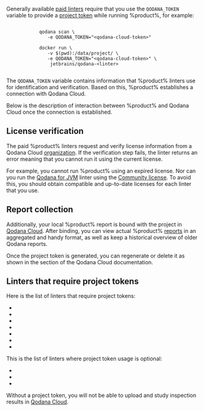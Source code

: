 [//]: # (title: Project tokens)

Generally available [paid linters](pricing.md#pricing-linters-licenses) require that you use the 
`QODANA_TOKEN` variable to provide a [project token](cloud-projects.xml#cloud-manage-projects) while running %product%, 
for example: 

<tabs>
    <tab title="Qodana CLI" id="project-token-cli-tab">
        <code style="block" lang="shell" prompt="$">
            qodana scan \
               -e QODANA_TOKEN="&lt;qodana-cloud-token&gt;"
        </code>
    </tab>
    <tab title="Docker image" id="project-token-docker">
        <code style="block" lang="shell" prompt="$">
            docker run \
               -v $(pwd):/data/project/ \
               -e QODANA_TOKEN="&lt;qodana-cloud-token&gt;" \
                jetbrains/qodana-&lt;linter&gt;        
        </code>
    </tab>
</tabs>

The `QODANA_TOKEN` variable contains information that %product% linters use for identification and verification.
Based on this, %product% establishes a connection with Qodana Cloud.

Below is the description of interaction between %product% and Qodana Cloud once the connection is established. 

## License verification

The paid %product% linters request and verify license information from a Qodana Cloud [organization](cloud-organizations.xml). 
If the verification step fails, the linter returns an error meaning that you cannot run it using the current license.

For example, you cannot run %product% using an expired license. Nor can you run the 
[Qodana for JVM](qodana-jvm.md) linter using the [Community license](pricing.md#pricing-linters-licenses).
To avoid this, you should obtain compatible and up-to-date licenses for each linter that you use.

## Report collection

Additionally, your local %product% report is bound with the project in [Qodana Cloud](cloud-projects.xml). After binding, 
you can view actual %product% [reports](cloud-overview-reports.xml) in an aggregated and handy format, as well as 
keep a historical overview of older Qodana reports. 

Once the project token is generated, you can regenerate or delete it as shown in the 
[](cloud-projects.xml#cloud-manage-projects) section of the Qodana Cloud documentation.

## Linters that require project tokens

Here is the list of linters that require project tokens: 

* [](qodana-jvm.md)
* [](qodana-php.md)
* [](qodana-python.md)
* [](qodana-js.md)
* [](qodana-go.md)
* [](qodana-dotnet.md)
* [](qodana-dotnet-community.md)

This is the list of linters where project token usage is optional: 

* [](qodana-jvm-community.md)
* [](qodana-jvm-android.md)
* [](qodana-python-community.md)

Without a project token, you will not be able to upload and study inspection results in [Qodana Cloud](cloud-about.xml). 